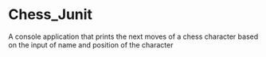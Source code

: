# Chess_Junit
A console application that prints the next moves of a chess character based on the input of name and position of the character
